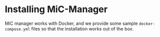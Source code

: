 # Installing MiC-Manager
MiC manager works with Docker, and we provide some sample `docker-compose.yml` files so that the installation works out
of the box.
